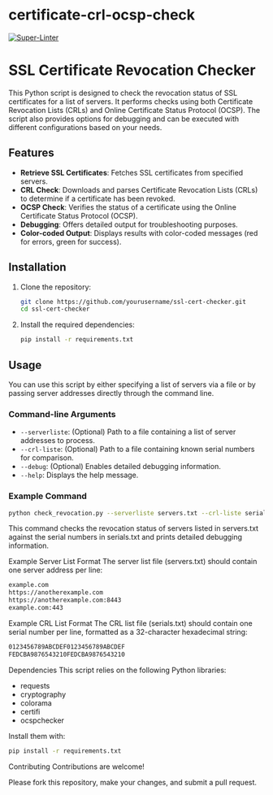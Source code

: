 # certificate-crl-ocsp-check

[![Super-Linter](https://github.com/rokris/certificate-crl-ocsp-check/actions/workflows/superlint.yml/badge.svg)](https://github.com/marketplace/actions/super-linter)

# SSL Certificate Revocation Checker

This Python script is designed to check the revocation status of SSL certificates for a list of servers. It performs checks using both Certificate Revocation Lists (CRLs) and Online Certificate Status Protocol (OCSP). The script also provides options for debugging and can be executed with different configurations based on your needs.

## Features

- **Retrieve SSL Certificates**: Fetches SSL certificates from specified servers.
- **CRL Check**: Downloads and parses Certificate Revocation Lists (CRLs) to determine if a certificate has been revoked.
- **OCSP Check**: Verifies the status of a certificate using the Online Certificate Status Protocol (OCSP).
- **Debugging**: Offers detailed output for troubleshooting purposes.
- **Color-coded Output**: Displays results with color-coded messages (red for errors, green for success).

## Installation

1. Clone the repository:

    ```sh
    git clone https://github.com/yourusername/ssl-cert-checker.git
    cd ssl-cert-checker
    ```

2. Install the required dependencies:

    ```sh
    pip install -r requirements.txt
    ```

## Usage

You can use this script by either specifying a list of servers via a file or by passing server addresses directly through the command line.

### Command-line Arguments

- `--serverliste`: (Optional) Path to a file containing a list of server addresses to process.
- `--crl-liste`: (Optional) Path to a file containing known serial numbers for comparison.
- `--debug`: (Optional) Enables detailed debugging information.
- `--help`: Displays the help message.

### Example Command

```sh
python check_revocation.py --serverliste servers.txt --crl-liste serials.txt --debug
```
This command checks the revocation status of servers listed in servers.txt against the serial numbers in serials.txt and prints detailed debugging information.

Example Server List Format
The server list file (servers.txt) should contain one server address per line:
```sh
example.com
https://anotherexample.com
https://anotherexample.com:8443
example.com:443
```
Example CRL List Format
The CRL list file (serials.txt) should contain one serial number per line, formatted as a 32-character hexadecimal string:
```sh
0123456789ABCDEF0123456789ABCDEF
FEDCBA9876543210FEDCBA9876543210
```
Dependencies
This script relies on the following Python libraries:

- requests
- cryptography
- colorama
- certifi
- ocspchecker

Install them with:
```sh
pip install -r requirements.txt
```
Contributing
Contributions are welcome!

Please fork this repository, make your changes, and submit a pull request.
